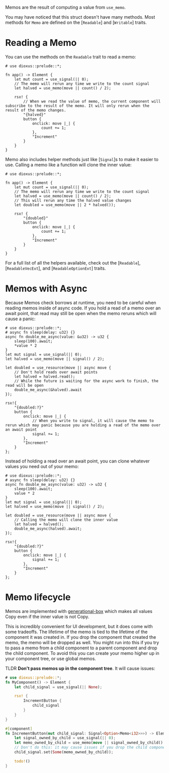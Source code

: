 Memos are the result of computing a value from `use_memo`.

You may have noticed that this struct doesn't have many methods. Most methods for `Memo` are defined on the [`Readable`] and [`Writable`] traits.

# Reading a Memo

You can use the methods on the `Readable` trait to read a memo:

```rust, no_run
# use dioxus::prelude::*;

fn app() -> Element {
    let mut count = use_signal(|| 0);
    // The memo will rerun any time we write to the count signal
    let halved = use_memo(move || count() / 2);

    rsx! {
        // When we read the value of memo, the current component will subscribe to the result of the memo. It will only rerun when the result of the memo changes.
        "{halved}"
        button {
            onclick: move |_| {
                count += 1;
            },
            "Increment"
        }
    }
}
```

Memo also includes helper methods just like [`Signal`]s to make it easier to use. Calling a memo like a function will clone the inner value:

```rust, no_run
# use dioxus::prelude::*;

fn app() -> Element {
    let mut count = use_signal(|| 0);
    // The memo will rerun any time we write to the count signal
    let halved = use_memo(move || count() / 2);
    // This will rerun any time the halved value changes
    let doubled = use_memo(move || 2 * halved());

    rsx! {
        "{doubled}"
        button {
            onclick: move |_| {
                count += 1;
            },
            "Increment"
        }
    }
}
```

For a full list of all the helpers available, check out the [`Readable`], [`ReadableVecExt`], and [`ReadableOptionExt`] traits.

# Memos with Async

Because Memos check borrows at runtime, you need to be careful when reading memos inside of async code. If you hold a read of a memo over an await point, that read may still be open when the memo reruns which will cause a panic:

```rust, no_run
# use dioxus::prelude::*;
# async fn sleep(delay: u32) {}
async fn double_me_async(value: &u32) -> u32 {
    sleep(100).await;
    *value * 2
}
let mut signal = use_signal(|| 0);
let halved = use_memo(move || signal() / 2);

let doubled = use_resource(move || async move {
    // Don't hold reads over await points
    let halved = halved.read();
    // While the future is waiting for the async work to finish, the read will be open
    double_me_async(&halved).await
});

rsx!{
    "{doubled:?}"
    button {
        onclick: move |_| {
            // When you write to signal, it will cause the memo to rerun which may panic because you are holding a read of the memo over an await point
            signal += 1;
        },
        "Increment"
    }
};
```

Instead of holding a read over an await point, you can clone whatever values you need out of your memo:

```rust, no_run
# use dioxus::prelude::*;
# async fn sleep(delay: u32) {}
async fn double_me_async(value: u32) -> u32 {
    sleep(100).await;
    value * 2
}
let mut signal = use_signal(|| 0);
let halved = use_memo(move || signal() / 2);

let doubled = use_resource(move || async move {
    // Calling the memo will clone the inner value
    let halved = halved();
    double_me_async(halved).await;
});

rsx!{
    "{doubled:?}"
    button {
        onclick: move |_| {
            signal += 1;
        },
        "Increment"
    }
};
```

# Memo lifecycle

Memos are implemented with [generational-box](https://crates.io/crates/generational-box) which makes all values Copy even if the inner value is not Copy.

This is incredibly convenient for UI development, but it does come with some tradeoffs. The lifetime of the memo is tied to the lifetime of the component it was created in. If you drop the component that created the memo, the memo will be dropped as well. You might run into this if you try to pass a memo from a child component to a parent component and drop the child component. To avoid this you can create your memo higher up in your component tree, or use global memos.

TLDR **Don't pass memos up in the component tree**. It will cause issues:

```rust
# use dioxus::prelude::*;
fn MyComponent() -> Element {
    let child_signal = use_signal(|| None);

    rsx! {
        IncrementButton {
            child_signal
        }
    }
}

#[component]
fn IncrementButton(mut child_signal: Signal<Option<Memo<i32>>>) -> Element {
    let signal_owned_by_child = use_signal(|| 0);
    let memo_owned_by_child = use_memo(move || signal_owned_by_child() * 2);
    // Don't do this: it may cause issues if you drop the child component
    child_signal.set(Some(memo_owned_by_child));

    todo!()
}
```
